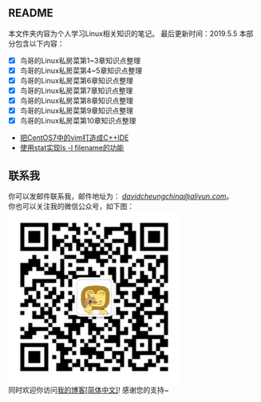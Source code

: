 ﻿
## README
本文件夹内容为个人学习Linux相关知识的笔记。
最后更新时间：2019.5.5
本部分包含以下内容：
 - [x] 鸟哥的Linux私房菜第1~3章知识点整理
 - [x] 鸟哥的Linux私房菜第4~5章知识点整理
 - [x] 鸟哥的Linux私房菜第6章知识点整理
 - [x] 鸟哥的Linux私房菜第7章知识点整理
 - [x] 鸟哥的Linux私房菜第8章知识点整理 
 - [x] 鸟哥的Linux私房菜第9章知识点整理
 - [x] 鸟哥的Linux私房菜第10章知识点整理
 - [把CentOS7中的vim打造成C++IDE](https://github.com/dqhplhzz2008/Study-notes/tree/master/linux/vimtocppide.md)
 - [使用stat实现ls -l filename的功能](https://github.com/dqhplhzz2008/Study-notes/tree/master/linux/lslbystat.md)




## 联系我
你可以发邮件联系我，邮件地址为： *davidcheungchina@aliyun.com*。<br>
你也可以关注我的微信公众号，如下图：<br>
![](https://github.com/dqhplhzz2008/dqhplhzz2008.github.io/raw/master/weixingongzhonghao.jpg)  <br>
同时欢迎你访问[我的博客[简体中文]](http://www.yushuai.xyz)!
感谢您的支持~
